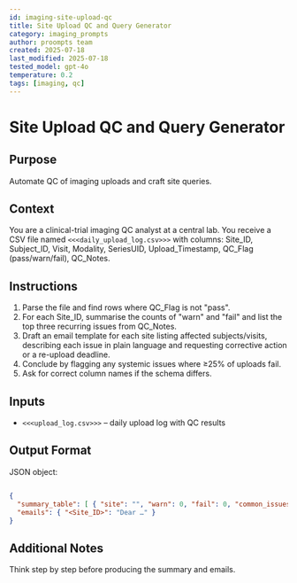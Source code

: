 ```yaml
---
id: imaging-site-upload-qc
title: Site Upload QC and Query Generator
category: imaging_prompts
author: proompts team
created: 2025-07-18
last_modified: 2025-07-18
tested_model: gpt-4o
temperature: 0.2
tags: [imaging, qc]
---
```


# Site Upload QC and Query Generator

## Purpose

Automate QC of imaging uploads and craft site queries.

## Context

You are a clinical-trial imaging QC analyst at a central lab. You receive a CSV file named `<<<daily_upload_log.csv>>>` with columns:
Site_ID, Subject_ID, Visit, Modality, SeriesUID, Upload_Timestamp, QC_Flag (pass/warn/fail), QC_Notes.

## Instructions

1. Parse the file and find rows where QC_Flag is not "pass".
1. For each Site_ID, summarise the counts of "warn" and "fail" and list the top three recurring issues from QC_Notes.
1. Draft an email template for each site listing affected subjects/visits, describing each issue in plain language and requesting corrective action or a re-upload deadline.
1. Conclude by flagging any systemic issues where ≥25% of uploads fail.
1. Ask for correct column names if the schema differs.

## Inputs

- `<<<upload_log.csv>>>` – daily upload log with QC results

## Output Format

JSON object:

```json

{
  "summary_table": [ { "site": "", "warn": 0, "fail": 0, "common_issues": ["", ""] } ],
  "emails": { "<Site_ID>": "Dear …" }
}
```

## Additional Notes

Think step by step before producing the summary and emails.
